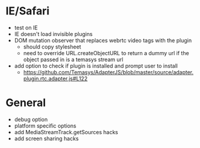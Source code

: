# IE/Safari

- test on IE
- IE doesn't load invisible plugins
- DOM mutation observer that replaces webrtc video tags with the plugin
  - should copy stylesheet
  - need to override URL.createObjectURL to return a dummy url if the object passed in is a temasys stream url
- add option to check if plugin is installed and prompt user to install
  - https://github.com/Temasys/AdapterJS/blob/master/source/adapter.plugin.rtc.adapter.js#L122

# General

- debug option
- platform specific options
- add MediaStreamTrack.getSources hacks
- add screen sharing hacks
